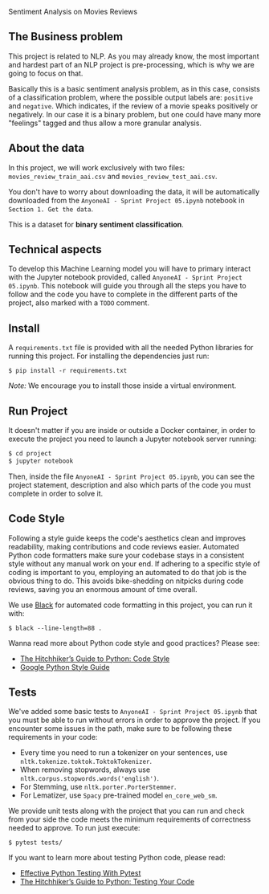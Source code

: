 Sentiment Analysis on Movies Reviews

## The Business problem

This project is related to NLP. As you may already know, the most important and hardest part of an NLP project is pre-processing, which is why we are going to focus on that.

Basically this is a basic sentiment analysis problem, as in this case, consists of a classification problem, where the possible output labels are: `positive` and `negative`. Which indicates, if the review of a movie speaks positively or negatively. In our case it is a binary problem, but one could have many more "feelings" tagged and thus allow a more granular analysis.

## About the data

In this project, we will work exclusively with two files: `movies_review_train_aai.csv` and `movies_review_test_aai.csv`.

You don't have to worry about downloading the data, it will be automatically downloaded from the `AnyoneAI - Sprint Project 05.ipynb` notebook in `Section 1. Get the data`.

This is a dataset for **binary sentiment classification**.

## Technical aspects

To develop this Machine Learning model you will have to primary interact with the Jupyter notebook provided, called `AnyoneAI - Sprint Project 05.ipynb`. This notebook will guide you through all the steps you have to follow and the code you have to complete in the different parts of the project, also marked with a `TODO` comment.

## Install

A `requirements.txt` file is provided with all the needed Python libraries for running this project. For installing the dependencies just run:

```console
$ pip install -r requirements.txt
```

*Note:* We encourage you to install those inside a virtual environment.

## Run Project

It doesn't matter if you are inside or outside a Docker container, in order to execute the project you need to launch a Jupyter notebook server running:

```bash
$ cd project
$ jupyter notebook
```

Then, inside the file `AnyoneAI - Sprint Project 05.ipynb`, you can see the project statement, description and also which parts of the code you must complete in order to solve it.

## Code Style

Following a style guide keeps the code's aesthetics clean and improves readability, making contributions and code reviews easier. Automated Python code formatters make sure your codebase stays in a consistent style without any manual work on your end. If adhering to a specific style of coding is important to you, employing an automated to do that job is the obvious thing to do. This avoids bike-shedding on nitpicks during code reviews, saving you an enormous amount of time overall.

We use [Black](https://black.readthedocs.io/) for automated code formatting in this project, you can run it with:

```console
$ black --line-length=88 .
```

Wanna read more about Python code style and good practices? Please see:
- [The Hitchhiker’s Guide to Python: Code Style](https://docs.python-guide.org/writing/style/)
- [Google Python Style Guide](https://google.github.io/styleguide/pyguide.html)

## Tests

We've added some basic tests to `AnyoneAI - Sprint Project 05.ipynb` that you must be able to run without errors in order to approve the project. If you encounter some issues in the path, make sure to be following these requirements in your code:

- Every time you need to run a tokenizer on your sentences, use `nltk.tokenize.toktok.ToktokTokenizer`.
- When removing stopwords, always use `nltk.corpus.stopwords.words('english')`.
- For Stemming, use `nltk.porter.PorterStemmer`.
- For Lematizer, use `Spacy` pre-trained model `en_core_web_sm`.

We provide unit tests along with the project that you can run and check from your side the code meets the minimum requirements of correctness needed to approve. To run just execute:

```console
$ pytest tests/
```

If you want to learn more about testing Python code, please read:
- [Effective Python Testing With Pytest](https://realpython.com/pytest-python-testing/)
- [The Hitchhiker’s Guide to Python: Testing Your Code](https://docs.python-guide.org/writing/tests/)

